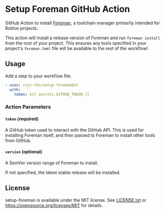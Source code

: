 # Setup Foreman GitHub Action
GitHub Action to install [Foreman](https://github.com/rojo-rbx/foreman), a toolchain manager primarily intended for Roblox projects.

This action will install a release version of Foreman and run `foreman install` from the root of your project. This ensures any tools specified in your project's `foreman.toml` file will be available to the rest of the workflow!

## Usage
Add a step to your workflow file:

```yaml
- uses: rojo-rbx/setup-foreman@v1
  with:
    token: ${{ secrets.GITHUB_TOKEN }}
```

### Action Parameters

#### `token` (required)
A GitHub token used to interact with the GitHub API. This is used for installing Foreman itself, and then passed to Foreman to install other tools from GitHub.

#### `version` (optional)
A SemVer version range of Foreman to install.

If not specified, the latest stable release will be installed.

## License
setup-foreman is available under the MIT license. See [LICENSE.txt](LICENSE.txt) or <https://opensource.org/licenses/MIT> for details.